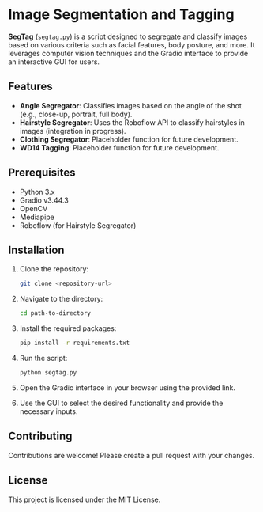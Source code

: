 # Image Segmentation and Tagging

**SegTag** (`segtag.py`) is a script designed to segregate and classify images based on various criteria such as facial features, body posture, and more. It leverages computer vision techniques and the Gradio interface to provide an interactive GUI for users.

## Features

- **Angle Segregator**: Classifies images based on the angle of the shot (e.g., close-up, portrait, full body).
- **Hairstyle Segregator**: Uses the Roboflow API to classify hairstyles in images (integration in progress).
- **Clothing Segregator**: Placeholder function for future development.
- **WD14 Tagging**: Placeholder function for future development.

## Prerequisites

- Python 3.x
- Gradio v3.44.3
- OpenCV
- Mediapipe
- Roboflow (for Hairstyle Segregator)

## Installation

1. Clone the repository:
   ```bash
   git clone <repository-url>

2. Navigate to the directory:
   ```bash
   cd path-to-directory

2. Install the required packages:
   ```bash
   pip install -r requirements.txt

3. Run the script:
   ```bash
   python segtag.py

4. Open the Gradio interface in your browser using the provided link.

5. Use the GUI to select the desired functionality and provide the necessary inputs.

## Contributing
Contributions are welcome! Please create a pull request with your changes.

## License
This project is licensed under the MIT License.



